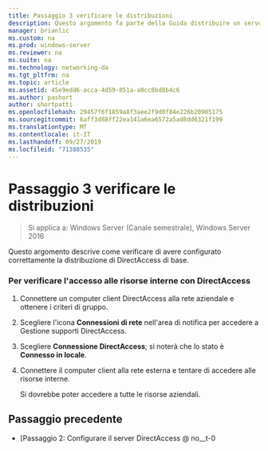 ```yaml
---
title: Passaggio 3 verificare le distribuzioni
description: Questo argomento fa parte della Guida distribuire un server DirectAccess singolo usando la procedura guidata di Introduzione per Windows Server 2016
manager: brianlic
ms.custom: na
ms.prod: windows-server
ms.reviewer: na
ms.suite: na
ms.technology: networking-da
ms.tgt_pltfrm: na
ms.topic: article
ms.assetid: 45e9edd6-acca-4d59-851a-a0cc8bd8b4c6
ms.author: pashort
author: shortpatti
ms.openlocfilehash: 29457f6f1859a8f3aee2f9d0f84e226b20905175
ms.sourcegitcommit: 6aff3d88ff22ea141a6ea6572a5ad8dd6321f199
ms.translationtype: MT
ms.contentlocale: it-IT
ms.lasthandoff: 09/27/2019
ms.locfileid: "71388535"
---
```

# <a name="step-3-verify-deployments"></a>Passaggio 3 verificare le distribuzioni

>Si applica a: Windows Server (Canale semestrale), Windows Server 2016

Questo argomento descrive come verificare di avere configurato correttamente la distribuzione di DirectAccess di base.  
  
### <a name="to-verify-access-to-internal-resources-through-directaccess"></a>Per verificare l'accesso alle risorse interne con DirectAccess  
  
1.  Connettere un computer client DirectAccess alla rete aziendale e ottenere i criteri di gruppo.  
  
2.  Scegliere l'icona **Connessioni di rete** nell'area di notifica per accedere a Gestione supporti DirectAccess.  
  
3.  Scegliere **Connessione DirectAccess**; si noterà che lo stato è **Connesso in locale**.  
  
4.  Connettere il computer client alla rete esterna e tentare di accedere alle risorse interne.  
  
    Si dovrebbe poter accedere a tutte le risorse aziendali.  
  
## <a name="BKMK_Links"></a>Passaggio precedente  
  
-   [Passaggio 2: Configurare il server DirectAccess @ no__t-0  
  


